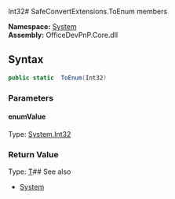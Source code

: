Int32# SafeConvertExtensions.ToEnum members
  

**Namespace:** [System](System.md)  
**Assembly:** OfficeDevPnP.Core.dll  
## Syntax
```C#
public static  ToEnum(Int32)
```
### Parameters
#### enumValue
Type: [System.Int32](System.Int32.md) 
#### 
### Return Value
Type: [T](T.md)## See also
- [System](System.md)
